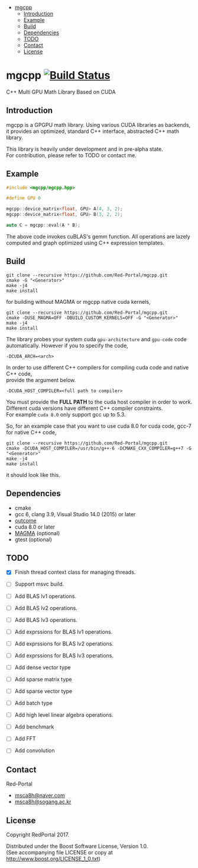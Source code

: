 - [mgcpp](#org8251436)
  - [Introduction](#org9dd78d2)
  - [Example](#orga8a25a1)
  - [Build](#org0bb6aa9)
  - [Dependencies](#orgd700710)
  - [TODO](#org6fefac1)
  - [Contact](#orgb25347e)
  - [License](#org9d65126)


<a id="org8251436"></a>

# mgcpp [![Build Status](https://travis-ci.org/Red-Portal/mgcpp.svg?branch=master)](https://travis-ci.org/Red-Portal/mgcpp)
C++ Multi GPU Math Library Based on CUDA


<a id="org9dd78d2"></a>

## Introduction

mgcpp is a GPGPU math library. Using various CUDA libraries as backends, <br />
it provides an optimized, standard C++ interface, abstracted C++ math library. <br />

This library is heavily under development and in pre-alpha state.<br />
For contribution, please refer to TODO or contact me.


<a id="orga8a25a1"></a>

## Example

```C++
#include <mgcpp/mgcpp.hpp>

#define GPU 0

mgcpp::device_matrix<float, GPU> A(4, 3, 2);
mgcpp::device_matrix<float, GPU> B(3, 2, 2);

auto C = mgcpp::eval(A * B);

```

The above code invokes cuBLAS's gemm function. All operations are lazely computed and graph optimized using C++ expression templates.


<a id="org0bb6aa9"></a>

## Build

```shell
git clone --recursive https://github.com/Red-Portal/mgcpp.git
cmake -G "<Generator>"
make -j4
make install
```

for building without MAGMA or mgcpp native cuda kernels,

```shell
git clone --recursive https://github.com/Red-Portal/mgcpp.git
cmake -DUSE_MAGMA=OFF -DBUILD_CUSTOM_KERNELS=OFF -G "<Generator>"
make -j4
make install
```

The library probes your system cuda ```gpu-architecture``` and ```gpu-code``` code automatically.
However if you to specify the code, 

``` shell
-DCUDA_ARCH=<arch>
```

In order to use different C++ compilers for compiling cuda code and native C++ code, <br />
provide the argument below.

``` shell
-DCUDA_HOST_COMPILER=<full path to compiler>
```

You must provide the __FULL PATH__ to the cuda host compiler in order to work.
Different cuda versions have different C++ compiler constraints. <br />
For example ```cuda 8.0``` only support gcc up to 5.3.

So, for an example case that you want to use cuda 8.0 for cuda code, gcc-7 for native C++ code,

```shell
git clone --recursive https://github.com/Red-Portal/mgcpp.git
cmake -DCUDA_HOST_COMPILER=/usr/bin/g++-6 -DCMAKE_CXX_COMPILER=g++7 -G "<Generator>"
make -j4
make install
```

it should look like this.


<a id="orgd700710"></a>

## Dependencies

-   cmake
-   gcc 6, clang 3.9, Visual Studio 14.0 (2015) or later
-   [outcome](https://github.com/ned14/outcome)
-   cuda 8.0 or later
-   [MAGMA](https://github.com/kjbartel/magma) (optional)
-   gtest (optional)


<a id="org6fefac1"></a>

## TODO 

-   [X] Finish thread context class for managing threads.
-   [ ] Support msvc build.
-   [ ] Add BLAS lv1 operations.
-   [ ] Add BLAS lv2 operations.
-   [ ] Add BLAS lv3 operations.
-   [ ] Add exprssions for BLAS lv1 operations.
-   [ ] Add exprssions for BLAS lv2 operations.
-   [ ] Add exprssions for BLAS lv3 operations.
-   [ ] Add dense vector type
-   [ ] Add sparse matrix type
-   [ ] Add sparse vector type
-   [ ] Add batch type
-   [ ] Add high level linear algebra operations.
-   [ ] Add benchmark
-   [ ] Add FFT
-   [ ] Add convolution


<a id="orgb25347e"></a>

## Contact

Red-Portal
-   msca8h@naver.com
-   msca8h@sogang.ac.kr


<a id="org9d65126"></a>

## License

Copyright RedPortal 2017.

Distributed under the Boost Software License, Version 1.0. <br />
(See accompanying file LICENSE or copy at <http://www.boost.org/LICENSE_1_0.txt>)
